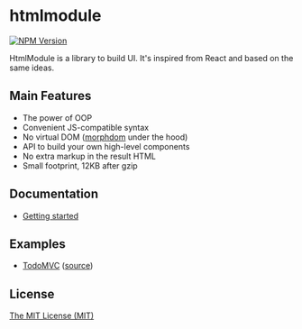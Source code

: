 # htmlmodule

[![NPM Version](https://img.shields.io/npm/v/htmlmodule.svg?maxAge=2592000)](https://www.npmjs.com/package/htmlmodule)

HtmlModule is a library to build UI.
It's inspired from React and based on the same ideas.

## Main Features

- The power of OOP
- Convenient JS-compatible syntax
- No virtual DOM ([morphdom](https://www.npmjs.com/package/morphdom) under the hood)
- API to build your own high-level components
- No extra markup in the result HTML
- Small footprint, 12KB after gzip

## Documentation

- [Getting started](https://github.com/aristov/htmlmodule/wiki/Getting-started)

## Examples

- [TodoMVC](https://aristov.github.io/htmlmodule-todomvc) ([source](https://github.com/aristov/htmlmodule-todomvc))

## License

[The MIT License (MIT)](https://raw.githubusercontent.com/aristov/htmlmodule/master/LICENSE)
